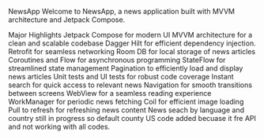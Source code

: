 NewsApp
Welcome to NewsApp, a news application built with MVVM architecture and Jetpack Compose.

Major Highlights
Jetpack Compose for modern UI
MVVM architecture for a clean and scalable codebase
Dagger Hilt for efficient dependency injection.
Retrofit for seamless networking
Room DB for local storage of news articles
Coroutines and Flow for asynchronous programming
StateFlow for streamlined state management
Pagination to efficiently load and display news articles
Unit tests and UI tests for robust code coverage
Instant search for quick access to relevant news
Navigation for smooth transitions between screens
WebView for a seamless reading experience
WorkManager for periodic news fetching
Coil for efficient image loading
Pull to refresh for refreshing news content
News seach by language and country still in progress so default county US code added becuase it fre API and not working with all codes.
